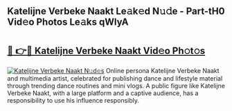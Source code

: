 ## Katelijne Verbeke Naakt Le𝚊k𝚎d N𝚞𝚍e - Part-tH0 Vid𝚎o Photos Le𝚊ks qWlyA

# <h2><a href="http://fb2nv8.evod.top/?m=Katelijne+Verbeke+Naakt">🔗 👉🔴 Katelijne Verbeke Naakt Vid𝚎o Ph𝚘t𝚘s</a></h2>

[![Katelijne Verbeke Naakt N𝚞d𝚎s](https://i.imgur.com/8V9OHl7.gif)](http://fb2nv8.evod.top/?m=Katelijne+Verbeke+Naakt)
Online persona Katelijne Verbeke Naakt and multimedia artist, celebrated for publishing dance and lifestyle material through trending dance routines and mini vlogs. A public figure like Katelijne Verbeke Naakt, with a large platform and a captive audience, has a responsibility to use his influence responsibly. 
